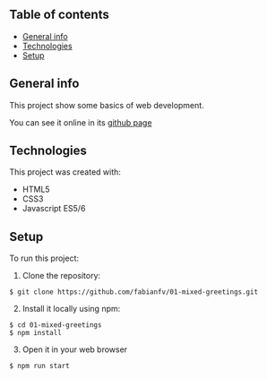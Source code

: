 ## Table of contents
* [General info](#general-info)
* [Technologies](#technologies)
* [Setup](#setup)

## General info
This project show some basics of web development.

You can see it online in its [github page](https://fabianfv.github.io/01-mixed-greetings/)
	
## Technologies
This project was created with:
* HTML5
* CSS3
* Javascript ES5/6
	
## Setup
To run this project:

1. Clone the repository:

```
$ git clone https://github.com/fabianfv/01-mixed-greetings.git
```

2. Install it locally using npm:

```
$ cd 01-mixed-greetings
$ npm install
``` 

3. Open it in your web browser
```
$ npm run start
```
